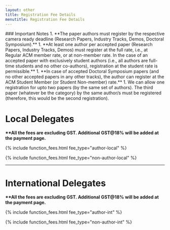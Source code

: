 ```yaml
---
layout: other
title: Registration Fee Details
menutitle: Registration Fee Details
---
```



<div markdown=1 class="bd-callout bd-callout-info">
### Important Notes
1. **The paper authors must register by the respective camera ready deadline (Research Papers, Industry Tracks, Demos, Doctoral Symposium).**
1. **At least one author per accepted paper (Research Papers, Industry Tracks, Demos) must register at the full rate, i.e., at Regular ACM member rate, or at non-member rate. In the case of an accepted paper with exclusively student authors (i.e., all authors are full-time students and no other co-authors), registration at the student rate is permissible.**
1. **In case of accepted Doctoral Symposium papers (and no other accepted papers in any other tracks), the author can register at the ACM Student Member (or Student Non-member) rate.**
1. We can allow one registration for upto two papers (by the same set of authors). The third paper (whatever be the category) by the same author/s must be registered (therefore, this would be the second registration).
</div>

<a id="local_delegates"></a>
# Local Delegates

<b class="highlight-text">**All the fees are excluding GST. Additional GST@18% will be added at the payment page.</b>

{% include function_fees.html fee_type="author-local" %}

{% include function_fees.html fee_type="non-author-local" %}


----

<a id="int_delegates"></a>
# International Delegates

<b class="highlight-text">**All the fees are excluding GST. Additional GST@18% will be added at the payment page.</b>

{% include function_fees.html fee_type="author-int" %}

{% include function_fees.html fee_type="non-author-int" %}

